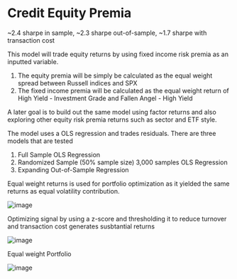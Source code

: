 # Credit Equity Premia

~2.4 sharpe in sample, ~2.3 sharpe out-of-sample, ~1.7 sharpe with transaction cost

This model will trade equity returns by using fixed income risk premia as an inputted variable.
1. The equity premia will be simply be calculated as the equal weight spread between Russell indices and SPX
2. The fixed income premia will be calculated as the equal weight return of High Yield - Investment Grade and Fallen Angel - High Yield

A later goal is to build out the same model using factor returns and also exploring other equity risk premia returns such as sector and ETF style. 

The model uses a OLS regression and trades residuals. There are three models that are tested
1. Full Sample OLS Regression
2. Randomized Sample (50% sample size) 3,000 samples OLS Regression
3. Expanding Out-of-Sample Regression

Equal weight returns is used for portfolio optimization as it yielded the same returns as equal volatility contribution. 

![image](https://github.com/user-attachments/assets/abf8b8a8-5a64-48ca-9bd9-7e97ffd120af)

Optimizing signal by using a z-score and thresholding it to reduce turnover and transaction cost generates susbtantial returns

![image](https://github.com/user-attachments/assets/c55c6d4b-767d-4332-8947-bbc3d793c256)

Equal weight Portfolio 

![image](https://github.com/user-attachments/assets/b17fab08-ec8b-438e-955e-b5a534ffe542)
